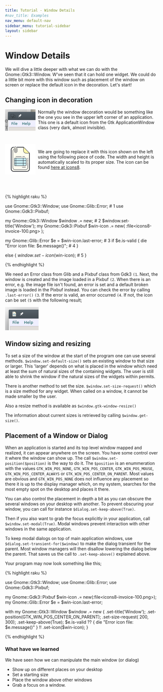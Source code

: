 ```yaml
---
title: Tutorial - Window Details
#nav_title: Examples
nav_menu: default-nav
sidebar_menu: tutorial-sidebar
layout: sidebar
---
```

# Window Details

We will dive a little deeper with what we can do with the Gnome::Gtk3::Window. W've seen that it can hold one widget. We could do a little bit more with this window such as placement of the window on screen or replace the default icon in the decoration. Let's start!

## Changing icon in decoration

<p>
<img src="images/window-deco1.png" width="100" style="float:left; margin-right:8px"/>
Normally the window decoration would be something like the one you see in the upper left corner of an application. This one is a default icon from the Gtk ApplicationWindow class (very dark, almost invisible).
</p>
<br/>
<p>
<img src="images/icons8-invoice-100.png" width="100" style="float:left; margin-right:8px"/>
<br/>
We are going to replace it with this icon shown on the left using the following piece of code. The width and height is automatically scaled to its proper size. The icon can be found <a href="https://icons8.com" target="\_blank">here at icons8</a>.
</p>
<br/>
<br/>
<br/>


{% highlight raku %}

use Gnome::Gtk3::Window;
use Gnome::Glib::Error;                                                 # 1
use Gnome::Gdk3::Pixbuf;

my Gnome::Gtk3::Window $window .= new;                                  # 2
$window.set-title('Window');
my Gnome::Gdk3::Pixbuf $win-icon .= new(
  :file<icons8-invoice-100.png>
);

my Gnome::Glib::Error $e = $win-icon.last-error;                        # 3
if $e.is-valid {
  die "Error icon file: $e.message()";                                  # 4
}

else {
  $window.set-icon($win-icon);                                          # 5
}

{% endhighlight %}


We need an Error class from Glib and a Pixbuf class from Gdk3 `(1`. Next, the window is created and the image loaded in a Pixbuf `(2`. When there is an error, e.g. the image file isn't found, an error is set and a default broken image is loaded in the Pixbuf instead. You can check the error by calling `.last-error()` `(3`. If the error is valid, an error occurred `(4`. If not, the icon can be set `(5` with the following result;

![new icon](images/window-deco2.png)


## Window sizing and resizing

To set a size of the window at the start of the program one can use several methods. `$window.set-default-size()` sets an existing window to that size or larger. This 'larger' depends on what is placed in the window which need at least the sum of natural sizes of the containing widgets. The user is still able to shrink the window if the natural sizes of the widgets within permits.

There is another method to set the size. `$window.set-size-request()` which is a size method for any widget. When called on a window, it cannot be made smaller by the user.

Also a resize method is available as `$window.gtk-window-resize()` <!--[`$window.gtk_window_resize()`](../reference/Gtk3/Window.html#wow101).-->

The information about current sizes is retrieved by calling `$window.get-size()`.


## Placement of a Window or Dialog

When an application is started and its top level window mapped and realized, it can appear anywhere on the screen. You have some control over it where the window can show up. The call `$window.set-position($position)` is the way to do it. The `$position` is an enummeration with the values `GTK_WIN_POS_NONE`, `GTK_WIN_POS_CENTER`, `GTK_WIN_POS_MOUSE`, `GTK_WIN_POS_CENTER_ALWAYS` or `GTK_WIN_POS_CENTER_ON_PARENT`. Most values are obvious and `GTK_WIN_POS_NONE` does not influence any placement so there it is up to the display manager which, on my system, searches for the most empty spot on the desktop and places it there.

You can also control the placement in depth a bit as you can obscure the several windows on your desktop with another. To prevent obscuring your window, you can call for instance `$dialog.set-keep-above(True)`.

Then if you also want to grab the focus explicitly in your application, call `$window.set-modal(True)`. Modal windows prevent interaction with other windows in the same application.

To keep modal dialogs on top of main application windows, use `$dialog.set-transient-for($window)` to make the dialog transient for the parent. Most window managers will then disallow lowering the dialog below the parent. That saves us the call to `.set-keep-above()` explained above.

Your program may now look something like this;

{% highlight raku %}

use Gnome::Gtk3::Window;
use Gnome::Glib::Error;
use Gnome::Gdk3::Pixbuf;

my Gnome::Gdk3::Pixbuf $win-icon .= new(:file<icons8-invoice-100.png>);
my Gnome::Glib::Error $e = $win-icon.last-error;

with my Gnome::Gtk3::Window $window .= new {
  .set-title('Window');
  .set-position(GTK_WIN_POS_CENTER_ON_PARENT);
  .set-size-request( 200, 300);
  .set-keep-above(True);
  $e.is-valid ?? { die "Error icon file: $e.message()" }
              !! .set-icon($win-icon);
}

{% endhighlight %}

### What have we learned

We have seen how we can manipulate the main window (or dialog)
* Show up on different places on your desktop
* Set a starting size
* Place the window above other windows
* Grab a focus on a window.
